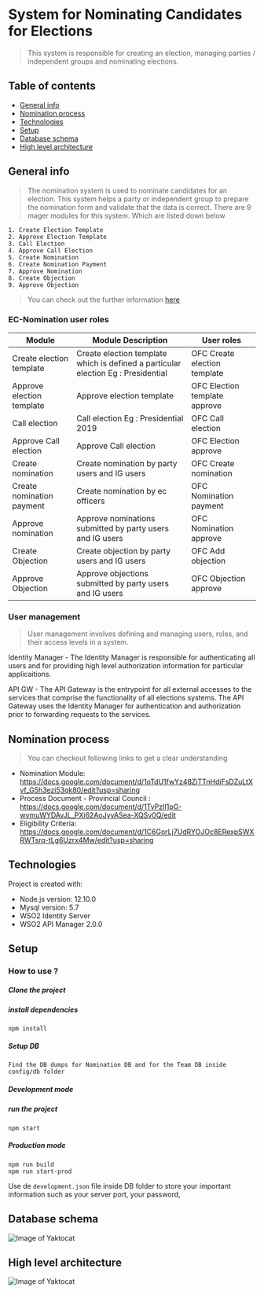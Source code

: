 # System for Nominating Candidates for Elections
> This system is responsible for creating an election, managing parties / independent groups and nominating elections.

## Table of contents
* [General info](#general-info)
* [Nomination process](#nomination-process)
* [Technologies](#technologies)
* [Setup](#setup)
* [Database schema](#database-schema)
* [High level architecture](#high-level-architecture)

## General info
> The nomination system is used to nominate candidates for an election. This system helps a party or independent group to prepare the nomination form and validate that the data is correct.
There are 9 mager modules for this system. Which are listed down below


    1. Create Election Template
    2. Approve Election Template
    3. Call Election
    4. Approve Call Election
    5. Create Nomination
    6. Create Nomination Payment
    7. Approve Nomination
    8. Create Objection
    9. Approve Objection

>You can check out the further information [here](https://github.com/ECLK/Nomination/blob/master/generalInfo.md)

### EC-Nomination user roles  

| Module | Module Description | User roles |
| ---                 | ---                 | ---                  |
| Create election template   | Create election template which is defined a particular election Eg : Presidential | OFC  Create election template   |
| Approve election template  | Approve election template |  OFC Election template approve  |
| Call election              | Call election Eg : Presidential 2019 | OFC Call election    |
| Approve Call election      | Approve Call election  |  OFC Election approve           |
| Create nomination         | Create nomination by party users and IG users  |  OFC Create nomination   |
| Create nomination payment   | Create nomination by ec officers        |  OFC Nomination payment      |
| Approve nomination          | Approve nominations submitted by party users and IG users     | OFC Nomination approve                |
| Create Objection          | Create objection by party users and IG users  | OFC Add objection          |
| Approve Objection          | Approve objections submitted by party users and IG users  | OFC Objection approve                     |

### User management

>User management involves defining and managing users, roles, and their access levels in a system. 

Identity Manager - The Identity Manager is responsible for authenticating all users and for providing high level authorization information for particular applicaitions.

API GW - The API Gateway is the entrypoint for all external accesses to the services that comprise the functionality of all elections systems. The API Gateway uses the Identity Manager for authentication and authorization prior to forwarding requests to the services.

## Nomination process

>You can checkout following links to get a clear understanding 

* Nomination Module: https://docs.google.com/document/d/1oTdU1fwYz48ZjTTnHdjFsDZuLtXvf_G5h3ezi53qk80/edit?usp=sharing
* Process Document - Provincial Council : https://docs.google.com/document/d/1TvPzII1pG-wvmuWYDAvJL_PXi62AoJyyASea-XQSv0Q/edit
* Eligibility Criteria: https://docs.google.com/document/d/1C6GorLj7UdRYOJOc8ERexpSWXRWTsrq-tLg6Uzrx4Mw/edit?usp=sharing

## Technologies
Project is created with:
* Node.js version: 12.10.0
* Mysql version: 5.7
* WSO2 Identity Server
* WSO2 API Manager 2.0.0
## Setup

### How to use ?

##### Clone the project

##### install dependencies

```
npm install
```

##### Setup DB
```
Find the DB dumps for Nomination DB and for the Team DB inside config/db folder
```

##### Development mode


##### run the project
```
npm start
```

##### Production mode

```
npm run build
npm run start-prod
```

Use de `development.json` file inside DB folder to store your important information such as your server port, your password, 

## Database schema

![Image of Yaktocat](https://github.com/ECLK/Nomination/blob/master/images/ec-nomination-erd_V2.7.0.png)

## High level architecture

![Image of Yaktocat](https://github.com/ECLK/Nomination/blob/master/images/ec-nomination-erd_V2.7.0.png)

